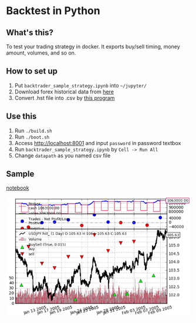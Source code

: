 # Backtest in Python

## What's this?

To test your trading strategy in docker. It exports buy/sell timing, money amount, volumes, and so on.


## How to set up

1. Put `backtrader_sample_strategy.ipynb` into `~/jupyter/`
1. Download forex historical data from [here](http://www.fxdd.com/bm/jp/forex-resources/forex-trading-tools/metatrader-1-minute-data/)
1. Convert .hst file into .csv by [this program](http://mechanicalforex.com/2015/12/converting-mt4-binary-history-files-hst-to-csv-using-a-python-script.html)


## Use this

1. Run `./build.sh`
1. Run `./boot.sh`
1. Access [http://localhost:8001](http://localhost:8001) and input `password` in password textbox
1. Run `backtrader_sample_strategy.ipynb` by `Cell -> Run All`
  1. Change `datapath` as you named csv file


## Sample

[notebook](https://github.com/dogwood008/backtest_in_python/blob/master/backtrader_sample_strategy.ipynb)

![graph](sample.png)
